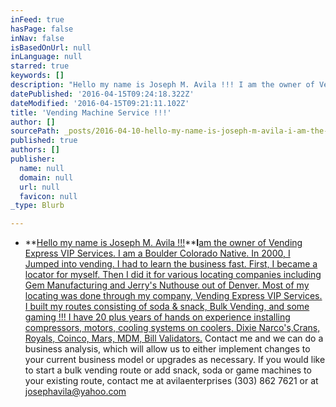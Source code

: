 ```yaml
---
inFeed: true
hasPage: false
inNav: false
isBasedOnUrl: null
inLanguage: null
starred: true
keywords: []
description: "Hello my name is Joseph M. Avila !!! I am the owner of Vending Express VIP Services. \_I am a Boulder Colorado Native. In 2000, I Jumped into vending. I had to learn the business fast. First, I became a locator for myself. \_Then I did it for various locating companies including Gem Manufacturing and Jerry's Nuthouse out of Denver. Most of my locating was done through my company, Vending Express VIP Services. \_I built my routes consisting of soda & snack, Bulk Vending, and some gaming !!! I have 20 plus years of hands on experience installing compressors, motors, cooling systems on coolers, Dixie Narco's, Royals, Coinco, Mars, MDM, Bill Validators. Contact me and we can do a business analysis, which will allow us to either implement changes to your current business model or upgrades as necessary. If you would like to start a bulk vending route or add snack, soda or game machines to your existing route, contact me at avilaenterprises (303) 862 7621 or at josephavila@yahoo.com"
datePublished: '2016-04-15T09:24:18.322Z'
dateModified: '2016-04-15T09:21:11.102Z'
title: 'Vending Machine Service !!!'
author: []
sourcePath: _posts/2016-04-10-hello-my-name-is-joseph-m-avila-i-am-the-owner-of-vendi.md
published: true
authors: []
publisher:
  name: null
  domain: null
  url: null
  favicon: null
_type: Blurb

---
```

* **[Hello my name is Joseph M. Avila !!!][0]****I**[am the owner of Vending Express VIP Services.  I am a Boulder Colorado Native. In 2000, I Jumped into vending. I had to learn the business fast. First, I became a locator for myself.  Then I did it for various locating companies including Gem Manufacturing and Jerry's Nuthouse out of Denver. Most of my locating was done through my company, Vending Express VIP Services.  I built my routes consisting of soda & snack, Bulk Vending, and some gaming !!! I have 20 plus years of hands on experience installing compressors, motors, cooling systems on coolers, Dixie Narco's,Crans, Royals, Coinco, Mars, MDM, Bill Validators.][1] Contact me and we can do a business analysis, which will allow us to either implement changes to your current business model or upgrades as necessary. If you would like to start a bulk vending route or add snack, soda or game machines to your existing route, contact me at avilaenterprises (303) 862 7621 or at josephavila@yahoo.com

[0]: null
[1]: https://www.facebook.com/joseph.m.avila